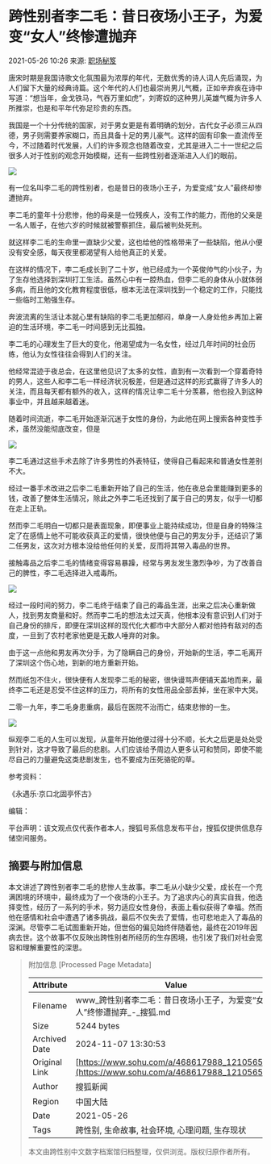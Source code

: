 # 跨性别者李二毛：昔日夜场小王子，为爱变“女人”终惨遭抛弃

2021-05-26 10:26 来源: [职场秘笈](https://www.sohu.com/a/468617988_121056528?spm=smpc.content-abroad.content.1.1730986204122qejsfGg)

唐宋时期是我国诗歌文化氛围最为浓厚的年代，无数优秀的诗人词人先后涌现，为人们留下大量的经典诗篇。这个年代的人们也最崇尚男儿气概，正如辛弃疾在诗中写道：“想当年，金戈铁马，气吞万里如虎”，刘寄奴的这种男儿英雄气概为许多人所推崇，也是和平年代弥足珍贵的东西。

我国是一个十分传统的国家，对于男女更是有着明确的划分，古代女子必须三从四德，男子则需要养家糊口，而且具备十足的男儿豪气。这样的固有印象一直流传至今，不过随着时代发展，人们的许多观念也随着改变，尤其是进入二十一世纪之后很多人对于性别的观念开始模糊，还有一些跨性别者逐渐进入人们的眼前。

![](https://p2.itc.cn/images01/20210526/643454ca273b423e9a7470dd9b050261.jpeg)

有一位名叫李二毛的跨性别者，也是昔日的夜场小王子，为爱变成“女人”最终却惨遭抛弃。

李二毛的童年十分悲惨，他的母亲是一位残疾人，没有工作的能力，而他的父亲是一名人贩子，在他六岁的时候就被警察抓住，最后被判处死刑。

就这样李二毛的生命里一直缺少父爱，这也给他的性格带来了一些缺陷，他从小便没有安全感，每天夜里都渴望有人给他真正的关爱。

在这样的情况下，李二毛成长到了二十岁，他已经成为一个英俊帅气的小伙子，为了生存他选择到深圳打工生活。虽然心中有一腔热血，但李二毛的身体从小就体弱多病，而且他的文化教育程度很低，根本无法在深圳找到一个稳定的工作，只能找一些临时工勉强生存。

奔波流离的生活让本就心里有缺陷的李二毛更加郁闷，单身一人身处他乡再加上窘迫的生活环境，李二毛一时间感到无比孤独。

李二毛的心理发生了巨大的变化，他渴望成为一名女性，经过几年时间的社会历练，他认为女性往往会得到人们的关注。

他经常混迹于夜总会，在这里他见识了太多的女性，直到有一次看到一个穿着奇特的男人，这些人和李二毛一样经济状况极差，但是通过这样的形式赢得了许多人的关注，而且每天都有额外的收入，这样的情况让李二毛十分羡慕，他也投入到这种事业中，并且越来越着迷。

随着时间流逝，李二毛开始逐渐沉迷于女性的身份，为此他在网上搜索各种变性手术，虽然没能彻底改变，但是

![](https://p5.itc.cn/images01/20210526/ae3bbc1114ba4423ba5e48083e5c559f.jpeg)

李二毛通过这些手术去除了许多男性的外表特征，使得自己看起来和普通女性差别不大。

经过一番手术改进之后李二毛重新开始了自己的生活，他在夜总会里能赚到更多的钱，改善了整体生活情况，除此之外李二毛还找到了属于自己的男友，似乎一切都在走上正轨。

然而李二毛明白一切都只是表面现象，即便事业上能持续成功，但是自身的特殊注定了在感情上他不可能收获真正的爱情，很快他便与自己的男友分手，还结识了第二任男友，这次对方根本没给他任何的关爱，反而将其带入毒品的世界。

接触毒品之后李二毛的情绪变得容易暴躁，经常与男友发生激烈争吵，为了改善自己的脾性，李二毛选择进入戒毒所。

![](https://p4.itc.cn/images01/20210526/0e9a8e07e74a483db53369a1abad083e.jpeg)

经过一段时间的努力，李二毛终于结束了自己的毒品生涯，出来之后决心重新做人，找到男友商量和好。然而李二毛的想法太过天真，他根本没有意识到人们对于自己身份的排斥，即便在深圳这样的现代化大都市中大部分人都对他持有敌对的态度，一旦到了农村老家他更是无数人唾弃的对象。

由于这一点他和男友再次分手，为了隐瞒自己的身份，开始新的生活，李二毛离开了深圳这个伤心地，到新的地方重新开始。

然而纸包不住火，很快便有人发现李二毛的秘密，很快谩骂声便铺天盖地而来，最终李二毛还是忍受不住这样的压力，将所有的女性用品全部丢掉，坐在家中大哭。

二零一九年，李二毛身患重病，最后在医院不治而亡，结束悲惨的一生。

![](https://p6.itc.cn/images01/20210526/05581d6e95e4462da273a4b3712c2553.jpeg)

纵观李二毛的人生可以发现，从童年开始他便过得十分不顺，长大之后更是处处受到针对，这才导致了最后的悲剧。人们应该给予周边人更多认可和赞同，即使不能尽自己的力量避免这类悲剧发生，也不要成为压死骆驼的草。

参考资料：

《永遇乐·京口北固亭怀古》

编辑：

平台声明：该文观点仅代表作者本人，搜狐号系信息发布平台，搜狐仅提供信息存储空间服务。

## 摘要与附加信息

<!-- tcd_abstract -->
本文讲述了跨性别者李二毛的悲惨人生故事。李二毛从小缺少父爱，成长在一个充满困境的环境中，最终成为了一个夜场的小王子。为了追求内心的真实自我，他选择变性，经历了一系列的手术，努力适应女性身份，表面上看似获得了幸福。然而他在感情和社会中遭遇了诸多挑战，最后不仅失去了爱情，也可悲地走入了毒品的深渊。尽管李二毛试图重新开始，但世俗的偏见始终伴随着他，最终在2019年因病去世。这个故事不仅反映出跨性别者所经历的生存困境，也引发了我们对社会宽容和理解重要性的深思。
<!-- tcd_abstract_end -->

> 附加信息 [Processed Page Metadata]
>
> | Attribute       | Value                                  |
> |-----------------|----------------------------------------|
> | Filename        | www_跨性别者李二毛：昔日夜场小王子，为爱变“女人”终惨遭抛弃_-_搜狐.md                             |
> | Size            | 5244 bytes                           |
> | Archived Date   | 2024-11-07 13:30:53                             |
> | Original Link   | [https://www.sohu.com/a/468617988_121056528](https://www.sohu.com/a/468617988_121056528)                       |
> | Author          | 搜狐新闻                               |
> | Region          | 中国大陆                               |
> | Date            | 2021-05-26                                 |
> | Tags            | 跨性别, 生命故事, 社会环境, 心理问题, 生存现状                                 |
>
> 本文由跨性别中文数字档案馆归档整理，仅供浏览。版权归原作者所有。
>